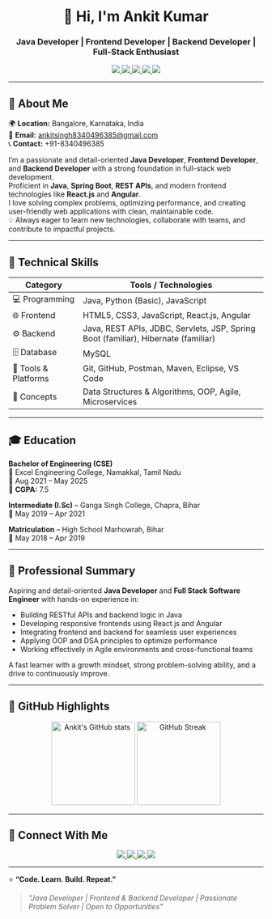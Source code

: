 <h1 align="center">👋 Hi, I'm Ankit Kumar</h1>
<h3 align="center">Java Developer | Frontend Developer | Backend Developer | Full-Stack Enthusiast</h3>

<p align="center">
  <a href="mailto:ankitsingh8340496385@gmail.com">
    <img src="https://img.shields.io/badge/Gmail-D14836?style=for-the-badge&logo=gmail&logoColor=white" />
  </a>
  <a href="https://www.linkedin.com/in/ankit6156" target="_blank">
    <img src="https://img.shields.io/badge/LinkedIn-0077B5?style=for-the-badge&logo=linkedin&logoColor=white" />
  </a>
  <a href="https://github.com/Ankit6156" target="_blank">
    <img src="https://img.shields.io/badge/GitHub-100000?style=for-the-badge&logo=github&logoColor=white" />
  </a>
  <a href="https://www.hackerrank.com/profile/ankitsingh834041 target="_blank">
    <img src="https://img.shields.io/badge/HackerRank-2EC866?style=for-the-badge&logo=HackerRank&logoColor=white" />
  </a>
  <a href="https://drive.google.com/file/d/1A4peZ5dyU5K9Y2HUCwM59YRoFSI_mCbL/view?usp=drive_link" target="_blank">
    <img src="https://img.shields.io/badge/📄_Download_Resume-blue?style=for-the-badge" />
  </a>
</p>

---

## 💫 About Me
🌍 **Location:** Bangalore, Karnataka, India  
📧 **Email:** [ankitsingh8340496385@gmail.com](mailto:ankitsingh8340496385@gmail.com)  
📞 **Contact:** +91-8340496385  

I’m a passionate and detail-oriented **Java Developer**, **Frontend Developer**, and **Backend Developer** with a strong foundation in full-stack web development.  
Proficient in **Java**, **Spring Boot**, **REST APIs**, and modern frontend technologies like **React.js** and **Angular**.  
I love solving complex problems, optimizing performance, and creating user-friendly web applications with clean, maintainable code.  
💡 Always eager to learn new technologies, collaborate with teams, and contribute to impactful projects.  

---

## 🧰 Technical Skills

| Category | Tools / Technologies |
|-----------|----------------------|
| 💻 Programming | Java, Python (Basic), JavaScript |
| 🌐 Frontend | HTML5, CSS3, JavaScript, React.js, Angular |
| ⚙️ Backend | Java, REST APIs, JDBC, Servlets, JSP, Spring Boot (familiar), Hibernate (familiar) |
| 🗄️ Database | MySQL |
| 🧩 Tools & Platforms | Git, GitHub, Postman, Maven, Eclipse, VS Code |
| 🧠 Concepts | Data Structures & Algorithms, OOP, Agile, Microservices |

---

## 🎓 Education

**Bachelor of Engineering (CSE)**  
📍 Excel Engineering College, Namakkal, Tamil Nadu  
📅 Aug 2021 – May 2025  
🎯 **CGPA:** 7.5  

**Intermediate (I.Sc)** – Ganga Singh College, Chapra, Bihar  
📅 May 2019 – Apr 2021  

**Matriculation** – High School Marhowrah, Bihar  
📅 May 2018 – Apr 2019  

---

## 💼 Professional Summary
Aspiring and detail-oriented **Java Developer** and **Full Stack Software Engineer** with hands-on experience in:
- Building RESTful APIs and backend logic in Java  
- Developing responsive frontends using React.js and Angular  
- Integrating frontend and backend for seamless user experiences  
- Applying OOP and DSA principles to optimize performance  
- Working effectively in Agile environments and cross-functional teams  

A fast learner with a growth mindset, strong problem-solving ability, and a drive to continuously improve.  

---

## 🌟 GitHub Highlights

<p align="center">
  <img src="https://github-readme-stats.vercel.app/api?username=Ankit6156&show_icons=true&theme=radical" alt="Ankit's GitHub stats" height="165" />
  <img src="https://github-readme-streak-stats.herokuapp.com/?user=Ankit6156&theme=radical" alt="GitHub Streak" height="165" />
</p>

---

## 🔗 Connect With Me

<p align="center">
  <a href="https://www.linkedin.com/in/ankit6156" target="_blank">
    <img src="https://img.shields.io/badge/LinkedIn-0077B5?style=for-the-badge&logo=linkedin&logoColor=white" />
  </a>
  <a href="mailto:ankitsingh8340496385@gmail.com" target="_blank">
    <img src="https://img.shields.io/badge/Gmail-D14836?style=for-the-badge&logo=gmail&logoColor=white" />
  </a>
  <a href="https://github.com/Ankit6156" target="_blank">
    <img src="https://img.shields.io/badge/GitHub-100000?style=for-the-badge&logo=github&logoColor=white" />
  </a>
  <a href="https://drive.google.com/your_resume_link_here" target="_blank">
    <img src="https://img.shields.io/badge/📄_View_Resume-blue?style=for-the-badge" />
  </a>
</p>

---

⭐️ **“Code. Learn. Build. Repeat.”**  
> _"Java Developer | Frontend & Backend Developer | Passionate Problem Solver | Open to Opportunities"_
